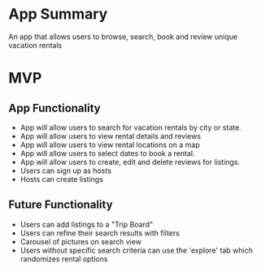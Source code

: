 
<strong><h1>App Summary</h1></strong>
An app that allows users to browse, search, book and review unique vacation rentals

<strong><h1>MVP</h1></strong>

<h2>App Functionality</h2>
<ul>
<li>App will allow users to search for vacation rentals by city or state.</li>
<li>App will allow users to view rental details and reviews</li>
<li>App will allow users to view rental locations on a map</li>
<li>App will allow users to select dates to book a rental.</li>
<li>App will allow users to create, edit and delete reviews for listings.</li>
<li>Users can sign up as hosts</li>
<li>Hosts can create listings</li>
</ul>

<h2>Future Functionality</h2>
<ul>

<li>Users can add listings to a "Trip Board"</li>
<li>Users can refine their search results with filters</li>
<li>Carousel of pictures on search view</li>
<li>Users without specific search criteria can use the 'explore' tab which randomizes rental options</li>
</ul>
